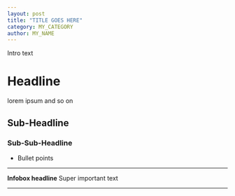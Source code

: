 ```yaml
---
layout: post
title: "TITLE GOES HERE"
category: MY_CATEGORY
author: MY_NAME
---
```


Intro text

# Headline

lorem ipsum and so on

## Sub-Headline
### Sub-Sub-Headline


* Bullet points

---
**Infobox headline**
Super important text

---

